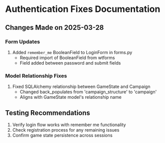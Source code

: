 # Authentication Fixes Documentation

## Changes Made on 2025-03-28

### Form Updates
1. Added `remember_me` BooleanField to LoginForm in forms.py
   - Required import of BooleanField from wtforms
   - Field added between password and submit fields

### Model Relationship Fixes
1. Fixed SQLAlchemy relationship between GameState and Campaign
   - Changed back_populates from 'campaign_structure' to 'campaign'
   - Aligns with GameState model's relationship name

## Testing Recommendations
1. Verify login flow works with remember me functionality
2. Check registration process for any remaining issues
3. Confirm game state persistence across sessions
